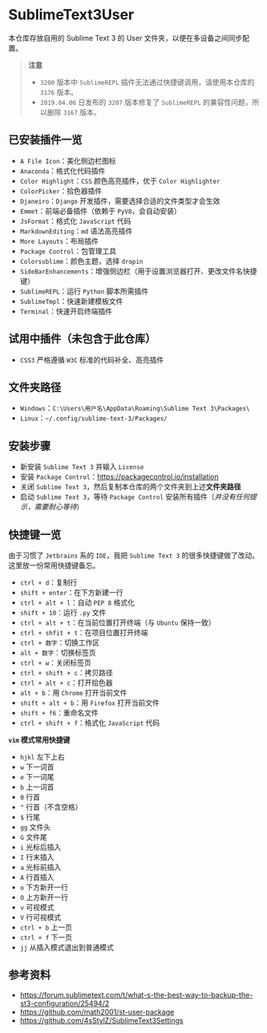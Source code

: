 # SublimeText3User
本仓库存放自用的 Sublime Text 3 的 User 文件夹，以便在多设备之间同步配置。

> **注意**
> - `3200` 版本中 `SublimeREPL` 插件无法通过快捷键调用，请使用本仓库的 `3176` 版本。
> - `2019.04.06` 日发布的 `3207` 版本修复了 `SublimeREPL` 的兼容性问题，所以删除 `3167` 版本。

## 已安装插件一览
- `A File Icon`：美化侧边栏图标
- `Anaconda`：格式化代码插件
- `Color Highlight`：`CSS` 颜色高亮插件，优于 `Color Highlighter`
- `ColorPicker`：拾色器插件
- `Djaneiro`：`Django` 开发插件，需要选择合适的文件类型才会生效
- `Emmet`：前端必备插件（依赖于 `PyV8`，会自动安装）
- `JsFormat`：格式化 `JavaScript` 代码
- `MarkdownEditing`：`md` 语法高亮插件
- `More Layouts`：布局插件
- `Package Control`：包管理工具
- `Colorsublime`：颜色主题，选择 `dropin`
- `SideBarEnhancements`：增强侧边栏（用于设置浏览器打开、更改文件名快捷键）
- `SublimeREPL`：运行 `Python` 脚本所需插件
- `SublimeTmpl`：快速新建模板文件
- `Terminal`：快速开启终端插件

## 试用中插件（未包含于此仓库）
- `CSS3` 严格遵循 `W3C` 标准的代码补全、高亮插件

## 文件夹路径
- `Windows`：`C:\Users\用户名\AppData\Roaming\Sublime Text 3\Packages\`
- `Linux`：`~/.config/sublime-text-3/Packages/`

## 安装步骤
- 新安装 `Sublime Text 3` 并输入 `License`
- 安装 `Package Control`：https://packagecontrol.io/installation
- 关闭 `Sublime Text 3`，然后复制本仓库的两个文件夹到上述**文件夹路径**
- 启动 `Sublime Text 3`，等待 `Package Control` 安装所有插件（*并没有任何提示，需要耐心等待*）

## 快捷键一览
由于习惯了 `Jetbrains` 系的 `IDE`，我把 `Sublime Text 3` 的很多快捷键做了改动。
这里放一份常用快捷键备忘。
- `ctrl + d`：复制行
- `shift + enter`：在下方新建一行
- `ctrl + alt + l`：自动 `PEP 8` 格式化
- `shift + 10`：运行 `.py` 文件
- `ctrl + alt + t`：在当前位置打开终端（与 `Ubuntu` 保持一致）
- `ctrl + shfit + t`：在项目位置打开终端
- `ctrl + 数字`：切换工作区
- `alt + 数字`：切换标签页
- `ctrl + w`：关闭标签页
- `ctrl + shift + c`：拷贝路径
- `ctrl + alt + c`：打开拾色器
- `alt + b`：用 `Chrome` 打开当前文件
- `shift + alt + b`：用 `Firefox` 打开当前文件
- `shift + f6`：重命名文件
- `ctrl + shift + f`：格式化 `JavaScript` 代码

**`vim` 模式常用快捷键**
- `hjkl` 左下上右
- `w` 下一词首
- `e` 下一词尾
- `b` 上一词首
- `0` 行首
- `^` 行首（不含空格）
- `$` 行尾
- `gg` 文件头
- `G` 文件尾
- `i` 光标后插入
- `I` 行末插入
- `a` 光标前插入
- `A` 行首插入
- `o` 下方新开一行
- `O` 上方新开一行
- `v` 可视模式
- `V` 行可视模式
- `ctrl + b` 上一页
- `ctrl + f` 下一页
- `jj` 从插入模式退出到普通模式

## 参考资料
- https://forum.sublimetext.com/t/what-s-the-best-way-to-backup-the-st3-configuration/25494/2
- https://github.com/math2001/st-user-package
- https://github.com/4sStylZ/SublimeText3Settings
